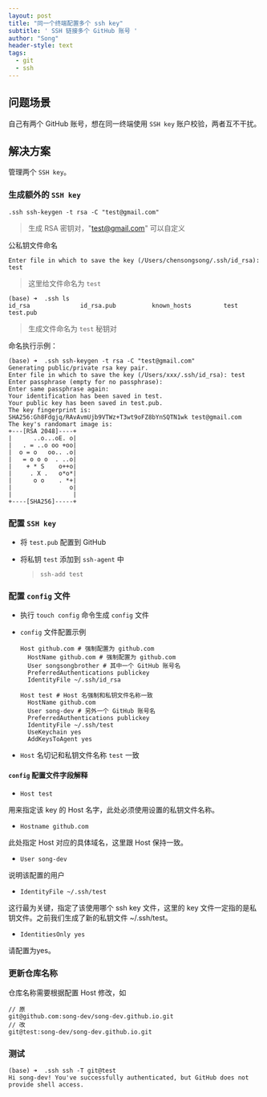 ```yaml
---
layout: post
title: "同一个终端配置多个 ssh key"
subtitle: ' SSH 链接多个 GitHub 账号 '
author: "Song"
header-style: text
tags:
  - git
  - ssh
---
```


## 问题场景

自己有两个 GitHub 账号，想在同一终端使用 `SSH key` 账户校验，两者互不干扰。

## 解决方案

管理两个 `SSH key`。

### 生成额外的 `SSH key`

```shell
.ssh ssh-keygen -t rsa -C "test@gmail.com"
```
> 生成 RSA 密钥对，"test@gmail.com" 可以自定义

公私钥文件命名

```shell
Enter file in which to save the key (/Users/chensongsong/.ssh/id_rsa): 
test
```
> 这里给文件命名为 `test`

```
(base) ➜  .ssh ls
id_rsa              id_rsa.pub          known_hosts         test                test.pub
```
> 生成文件命名为 `test` 秘钥对

命名执行示例：

```shell
(base) ➜  .ssh ssh-keygen -t rsa -C "test@gmail.com"
Generating public/private rsa key pair.
Enter file in which to save the key (/Users/xxx/.ssh/id_rsa): test
Enter passphrase (empty for no passphrase):
Enter same passphrase again:
Your identification has been saved in test.
Your public key has been saved in test.pub.
The key fingerprint is:
SHA256:Gh8Fdgjq/RAvAvmUjb9VTWz+T3wt9oFZ8bYnSQTN1wk test@gmail.com
The key's randomart image is:
+---[RSA 2048]----+
|      ..o...oE. o|
|   . = ..o oo +oo|
|  o = o   oo.. .o|
|   = o o o  . ..o|
|    + * S    o++o|
|     . X .   o*o*|
|      o o    . *+|
|                o|
|                 |
+----[SHA256]-----+
```

### 配置 `SSH key`

- 将 `test.pub` 配置到 GitHub 
- 将私钥 `test` 添加到 `ssh-agent` 中
	
	> `ssh-add test`

### 配置 `config` 文件

- 执行 `touch config` 命令生成 `config` 文件
- `config` 文件配置示例

  ```vim
  Host github.com # 强制配置为 github.com
    HostName github.com # 强制配置为 github.com
    User songsongbrother # 其中一个 GitHub 账号名
    PreferredAuthentications publickey
    IdentityFile ~/.ssh/id_rsa

  Host test # Host 名强制和私钥文件名称一致
    HostName github.com
    User song-dev # 另外一个 GitHub 账号名
    PreferredAuthentications publickey
    IdentityFile ~/.ssh/test
    UseKeychain yes
    AddKeysToAgent yes
  ```

- `Host` 名切记和私钥文件名称 `test` 一致

#### `config` 配置文件字段解释

- `Host test`

用来指定该 key 的 Host 名字，此处必须使用设置的私钥文件名称。

- `Hostname github.com`

此处指定 Host 对应的具体域名，这里跟 Host 保持一致。

- `User song-dev`

说明该配置的用户

- `IdentityFile ~/.ssh/test`

这行最为关键，指定了该使用哪个 ssh key 文件，这里的 key 文件一定指的是私钥文件。之前我们生成了新的私钥文件 ~/.ssh/test。

- `IdentitiesOnly yes`

请配置为yes。

### 更新仓库名称

仓库名称需要根据配置 Host 修改，如

```shell
// 原
git@github.com:song-dev/song-dev.github.io.git
// 改
git@test:song-dev/song-dev.github.io.git
```

### 测试

```shell
(base) ➜  .ssh ssh -T git@test
Hi song-dev! You've successfully authenticated, but GitHub does not provide shell access.
```
